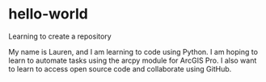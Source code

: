 # hello-world
Learning to create a repository

My name is Lauren, and I am learning to code using Python.
I am hoping to learn to automate tasks using the arcpy module for ArcGIS Pro.
I also want to learn to access open source code and collaborate using GitHub.
